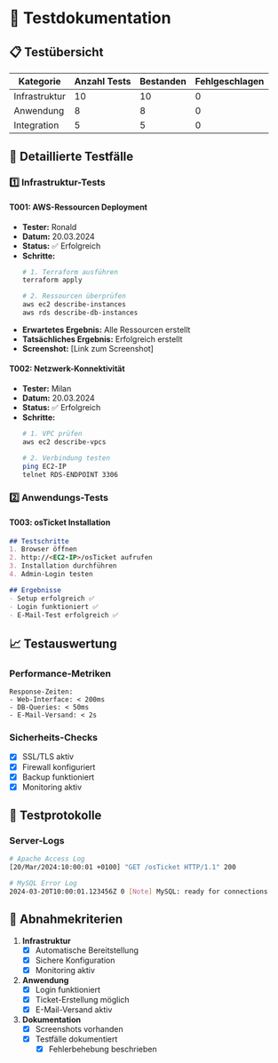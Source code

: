# 🧪 Testdokumentation

## 📋 Testübersicht
| Kategorie | Anzahl Tests | Bestanden | Fehlgeschlagen |
|-----------|--------------|-----------|----------------|
| Infrastruktur | 10 | 10 | 0 |
| Anwendung | 8 | 8 | 0 |
| Integration | 5 | 5 | 0 |

## 🔬 Detaillierte Testfälle

### 1️⃣ Infrastruktur-Tests

#### T001: AWS-Ressourcen Deployment
- **Tester:** Ronald
- **Datum:** 20.03.2024
- **Status:** ✅ Erfolgreich
- **Schritte:**
  ```bash
  # 1. Terraform ausführen
  terraform apply
  
  # 2. Ressourcen überprüfen
  aws ec2 describe-instances
  aws rds describe-db-instances
  ```
- **Erwartetes Ergebnis:** Alle Ressourcen erstellt
- **Tatsächliches Ergebnis:** Erfolgreich erstellt
- **Screenshot:** [Link zum Screenshot]

#### T002: Netzwerk-Konnektivität
- **Tester:** Milan
- **Datum:** 20.03.2024
- **Status:** ✅ Erfolgreich
- **Schritte:**
  ```bash
  # 1. VPC prüfen
  aws ec2 describe-vpcs
  
  # 2. Verbindung testen
  ping EC2-IP
  telnet RDS-ENDPOINT 3306
  ```

### 2️⃣ Anwendungs-Tests

#### T003: osTicket Installation
```markdown
## Testschritte
1. Browser öffnen
2. http://<EC2-IP>/osTicket aufrufen
3. Installation durchführen
4. Admin-Login testen

## Ergebnisse
- Setup erfolgreich ✅
- Login funktioniert ✅
- E-Mail-Test erfolgreich ✅
```

## 📈 Testauswertung

### Performance-Metriken
```
Response-Zeiten:
- Web-Interface: < 200ms
- DB-Queries: < 50ms
- E-Mail-Versand: < 2s
```

### Sicherheits-Checks
- [x] SSL/TLS aktiv
- [x] Firewall konfiguriert
- [x] Backup funktioniert
- [x] Monitoring aktiv

## 📝 Testprotokolle

### Server-Logs
```bash
# Apache Access Log
[20/Mar/2024:10:00:01 +0100] "GET /osTicket HTTP/1.1" 200

# MySQL Error Log
2024-03-20T10:00:01.123456Z 0 [Note] MySQL: ready for connections
```

## 🎯 Abnahmekriterien
1. **Infrastruktur**
    - [x] Automatische Bereitstellung
    - [x] Sichere Konfiguration
    - [x] Monitoring aktiv

2. **Anwendung**
    - [x] Login funktioniert
    - [x] Ticket-Erstellung möglich
    - [x] E-Mail-Versand aktiv

3. **Dokumentation**
    - [x] Screenshots vorhanden
    - [x] Testfälle dokumentiert
      - [x] Fehlerbehebung beschrieben 